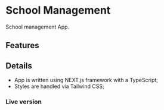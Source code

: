 # School Management

School management App.

## Features

## Details

- App is written using NEXT.js framework with a TypeScript;
- Styles are handled via Tailwind CSS;

### Live version
